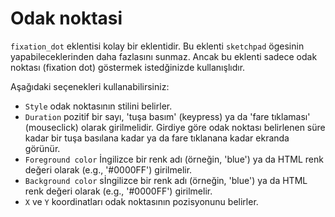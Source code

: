 # Odak noktasi

`fixation_dot` eklentisi kolay bir eklentidir. Bu eklenti `sketchpad` ögesinin yapabileceklerinden daha fazlasını sunmaz. Ancak bu eklenti sadece odak noktası (fixation dot) göstermek istedğinizde kullanışlıdır.

Aşağıdaki seçenekleri kullanabilirsiniz:

- `Style` odak noktasının stilini belirler.
- `Duration` pozitif bir sayı, 'tuşa basım' (keypress) ya da 'fare tıklaması' (mouseclick) olarak girilmelidir. Girdiye göre odak noktası belirlenen süre kadar bir tuşa basılana kadar ya da fare tıklanana kadar ekranda görünür.
- `Foreground color` İngilizce bir renk adı (örneğin, 'blue') ya da HTML renk değeri olarak (e.g., '#0000FF') girilmelir.
- `Background color` sİngilizce bir renk adı (örneğin, 'blue') ya da HTML renk değeri olarak (e.g., '#0000FF') girilmelir.
- `X` ve `Y` koordinatları odak noktasının pozisyonunu belirler.
